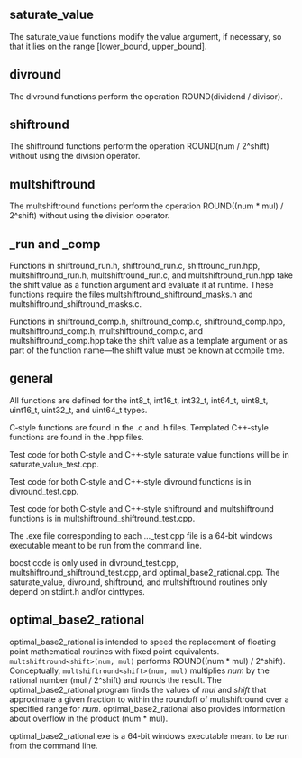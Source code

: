 ## saturate\_value

The saturate\_value functions modify the value argument, if necessary, so that it lies on the range [lower\_bound, upper\_bound].

## divround

The divround functions perform the operation ROUND(dividend / divisor).

## shiftround

The shiftround functions perform the operation ROUND(num / 2^shift) without using the division operator.

## multshiftround

The multshiftround functions perform the operation ROUND((num * mul) / 2^shift) without using the division operator.

## \_run and \_comp

Functions in shiftround\_run.h, shiftround\_run.c, shiftround\_run.hpp, multshiftround\_run.h, multshiftround\_run.c, and multshiftround\_run.hpp take the shift value as a function argument and evaluate it at runtime. These functions require the files multshiftround\_shiftround\_masks.h and multshiftround\_shiftround\_masks.c.

Functions in shiftround\_comp.h, shiftround\_comp.c, shiftround\_comp.hpp, multshiftround\_comp.h, multshiftround\_comp.c, and multshiftround\_comp.hpp take the shift value as a template argument or as part of the function name&#x2014;the shift value must be known at compile time.

## general

All functions are defined for the int8\_t, int16\_t, int32\_t, int64\_t, uint8\_t, uint16\_t, uint32\_t, and uint64\_t types. 

C&#x2011;style functions are found in the .c and .h files. Templated C++&#x2011;style functions are found in the .hpp files.

Test code for both C&#x2011;style and C++&#x2011;style saturate\_value functions will be in saturate\_value\_test.cpp.

Test code for both C&#x2011;style and C++&#x2011;style divround functions is in divround\_test.cpp. 

Test code for both C&#x2011;style and C++&#x2011;style shiftround and multshiftround functions is in multshiftround\_shiftround\_test.cpp.

The .exe file corresponding to each ...\_test.cpp file is a 64&#x2011;bit windows executable meant to be run from the command line.

boost code is only used in divround\_test.cpp, multshiftround\_shiftround\_test.cpp, and optimal\_base2\_rational.cpp. The saturate\_value, divround, shiftround, and multshiftround routines only depend on stdint.h and/or cinttypes.

## optimal\_base2\_rational

optimal\_base2\_rational is intended to speed the replacement of floating point mathematical routines with fixed point equivalents. `multshiftround<shift>(num, mul)` performs ROUND((num * mul) / 2^shift). Conceptually, `multshiftround<shift>(num, mul)` multiplies _num_ by the rational number (mul / 2^shift) and rounds the result. The optimal\_base2\_rational program finds the values of _mul_ and _shift_ that approximate a given fraction to within the roundoff of multshiftround over a specified range for _num_. optimal\_base2\_rational also provides information about overflow in the product (num * mul).

optimal\_base2\_rational.exe is a 64&#x2011;bit windows executable meant to be run from the command line.
